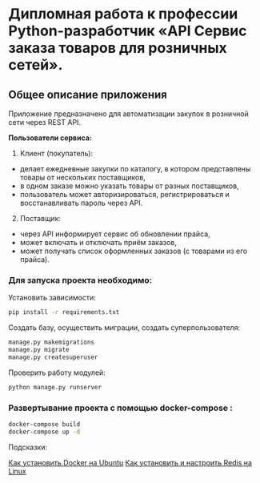 # Дипломная работа к профессии Python-разработчик «API Сервис заказа товаров для розничных сетей».

## Общее описание приложения

Приложение предназначено для автоматизации закупок в розничной сети через REST API.

**Пользователи сервиса:**

1. Клиент (покупатель):

- делает ежедневные закупки по каталогу, в котором представлены товары от нескольких поставщиков,
- в одном заказе можно указать товары от разных поставщиков,
- пользователь может авторизироваться, регистрироваться и восстанавливать пароль через API.
    
2. Поставщик:

- через API информирует сервис об обновлении прайса,
- может включать и отключать приём заказов,
- может получать список оформленных заказов (с товарами из его прайса).

### Для запуска проекта необходимо:

Установить зависимости:

```bash
pip install -r requirements.txt
```

Создать базу, осуществить миграции, создать суперпользователя:

```bash
manage.py makemigrations
manage.py migrate
manage.py createsuperuser
```

Проверить работу модулей:

```bash
python manage.py runserver
```
    
### Развертывание проекта с помощью docker-compose :

```bash
docker-compose build
docker-compose up -d
```   
Подсказки:

[Как установить Docker на Ubuntu](https://help.reg.ru/support/servery-vps/oblachnyye-servery/ustanovka-programmnogo-obespecheniya/kak-ustanovit-docker-na-ubuntu?query=%d0%ba%d0%b0%d0%ba%20%d1%83%d1%81%d1%82%d0%b0%d0%bd%d0%be%d0%b2%d0%b8%d1%82%d1%8c%20docker)
[Как установить и настроить Redis на Linux](https://help.reg.ru/support/servery-vps/oblachnyye-servery/ustanovka-programmnogo-obespecheniya/kak-ustanovit-i-nastroit-redis-na-linux)